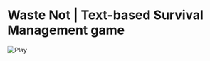 # Waste Not | Text-based Survival Management game

![Play](https://imranmollajoy.github.io/wastenot/)
